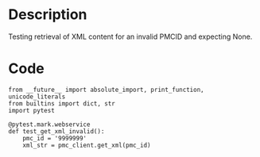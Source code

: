 # Description
Testing retrieval of XML content for an invalid PMCID and expecting None.

# Code
```
from __future__ import absolute_import, print_function, unicode_literals
from builtins import dict, str
import pytest

@pytest.mark.webservice
def test_get_xml_invalid():
    pmc_id = '9999999'
    xml_str = pmc_client.get_xml(pmc_id)

```
